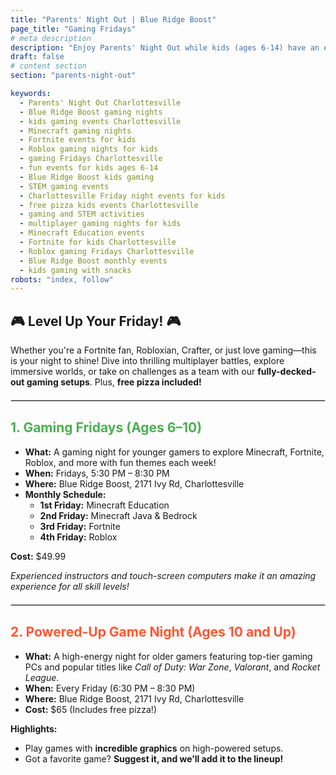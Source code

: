 ```yaml
---
title: "Parents' Night Out | Blue Ridge Boost"
page_title: "Gaming Fridays"
# meta description
description: "Enjoy Parents' Night Out while kids (ages 6-14) have an epic gaming adventure at Blue Ridge Boost in Charlottesville, VA! Join us select Fridays, 5:30-8:30 PM, for Minecraft, Fortnite, Roblox, and more. Free pizza included!"
draft: false
# content section
section: "parents-night-out"

keywords:
  - Parents' Night Out Charlottesville
  - Blue Ridge Boost gaming nights
  - kids gaming events Charlottesville
  - Minecraft gaming nights
  - Fortnite events for kids
  - Roblox gaming nights for kids
  - gaming Fridays Charlottesville
  - fun events for kids ages 6-14
  - Blue Ridge Boost kids gaming
  - STEM gaming events
  - Charlottesville Friday night events for kids
  - free pizza kids events Charlottesville
  - gaming and STEM activities
  - multiplayer gaming nights for kids
  - Minecraft Education events
  - Fortnite for kids Charlottesville
  - Roblox gaming Fridays Charlottesville
  - Blue Ridge Boost monthly events
  - kids gaming with snacks
robots: "index, follow"
---
```


<div>
  <h2>🎮 Level Up Your Friday! 🎮</h2>
  <p>Whether you're a Fortnite fan, Robloxian, Crafter, or just love gaming—this is your night to shine! Dive into thrilling multiplayer battles, explore immersive worlds, or take on challenges as a team with our <strong>fully-decked-out gaming setups</strong>. Plus, <strong>free pizza included!</strong></p>

  <hr style="border: 1px solid #ddd; margin: 20px 0;" />

  <!-- Gaming Fridays Section -->
  <h2 style="color: #4CAF50;">1. Gaming Fridays (Ages 6–10)</h2>
  <ul>
    <li><strong>What:</strong> A gaming night for younger gamers to explore Minecraft, Fortnite, Roblox, and more with fun themes each week!</li>
    <li><strong>When:</strong> Fridays, 5:30 PM – 8:30 PM</li>
    <li><strong>Where:</strong> Blue Ridge Boost, 2171 Ivy Rd, Charlottesville</li>
    <li><strong>Monthly Schedule:</strong>
      <ul>
        <li><strong>1st Friday:</strong> Minecraft Education</li>
        <li><strong>2nd Friday:</strong> Minecraft Java & Bedrock</li>
        <li><strong>3rd Friday:</strong> Fortnite</li>
        <li><strong>4th Friday:</strong> Roblox</li>
      </ul>
    </li>
  </ul>
  <p><strong>Cost:</strong> $49.99</p>
  <p><em>Experienced instructors and touch-screen computers make it an amazing experience for all skill levels!</em></p>

  <hr style="border: 1px solid #ddd; margin: 20px 0;" />

  <!-- Powered-Up Game Night Section -->
  <h2 style="color: #FF5733;">2. Powered-Up Game Night (Ages 10 and Up)</h2>
  <ul>
    <li><strong>What:</strong> A high-energy night for older gamers featuring top-tier gaming PCs and popular titles like <em>Call of Duty: War Zone</em>, <em>Valorant</em>, and <em>Rocket League</em>.</li>
    <li><strong>When:</strong> Every Friday (6:30 PM – 8:30 PM)</li>
    <li><strong>Where:</strong> Blue Ridge Boost, 2171 Ivy Rd, Charlottesville</li>
    <li><strong>Cost:</strong> $65 (Includes free pizza!)</li>
  </ul>
  <p><strong>Highlights:</strong></p>
  <ul>
    <li>Play games with <strong>incredible graphics</strong> on high-powered setups.</li>
    <li>Got a favorite game? <strong>Suggest it, and we’ll add it to the lineup!</strong></li>
  </ul>

<!-- <div class="container">
    <div class="row">
        <div class="col-12">
            <h3>🎮 Calling all gamers! 🎮</h3>
            <img src="/images/gamenight.jpg" alt="The Blue Ridge Boost Game Room!" width=800px>
                <p> Get ready to level up your Friday! Whether you're a Fortnite Fan, Robloxian, Crafter, or just love gaming- this is your night to shine. Use on our fully-decked out gaming set-ups to dive into thrilling multiplayer battles, explore immersive worlds, or take on challenges as a team. It doesn't matter if you're a pro-player or new to gaming; with our experienced instructors and touch screen computers, Gaming Fridays are a blast for gamers of all skill levels!</p>
            <p><strong> Free pizza included!</strong></p>
            <p>Bring your A-game and let’s make it an epic Gaming Friday to remember!</p>
            <div class="details">
                <p><strong>Ages:</strong> 6-14 years</p>
                <p><strong>Where:</strong> Blue Ridge Boost, 2171 Ivy Rd, Charlottesville</p>
                <p><strong>When:</strong> 5:30-8:30 PM on Fridays</p>
            </div>
            <h2>Monthly Schedule</h2>
            <ul>
                <li>1st Friday: <strong>Minecraft Education</strong></li>
                <li>2nd Friday: <strong>Minecraft Java & Bedrock</strong></li>
                <li>3rd Friday: <strong>Fortnite</strong></li>
                <li>4th Friday: <strong>Roblox</strong></li>
            </ul>
            <p>
                Click on one of the dates below to add the event to your shopping cart. Don’t forget to complete your sign up by checking out!
            </p>
        </div>
    </div>
</div>   -->
<div class="container">  
    <div class="row">
        <div><script data-cfasync="false" type="text/javascript" src="https://app.ecwid.com/script.js?106136041&data_platform=code"
            charset="utf-8"></script><script type="text/javascript">
            xProductBrowser("views=grid(20,5) list(60) table(60)","categoryView=grid","id=my-store-106136041", 
            "defaultCategoryId=175336875");</script></div>
            </div>
</div>